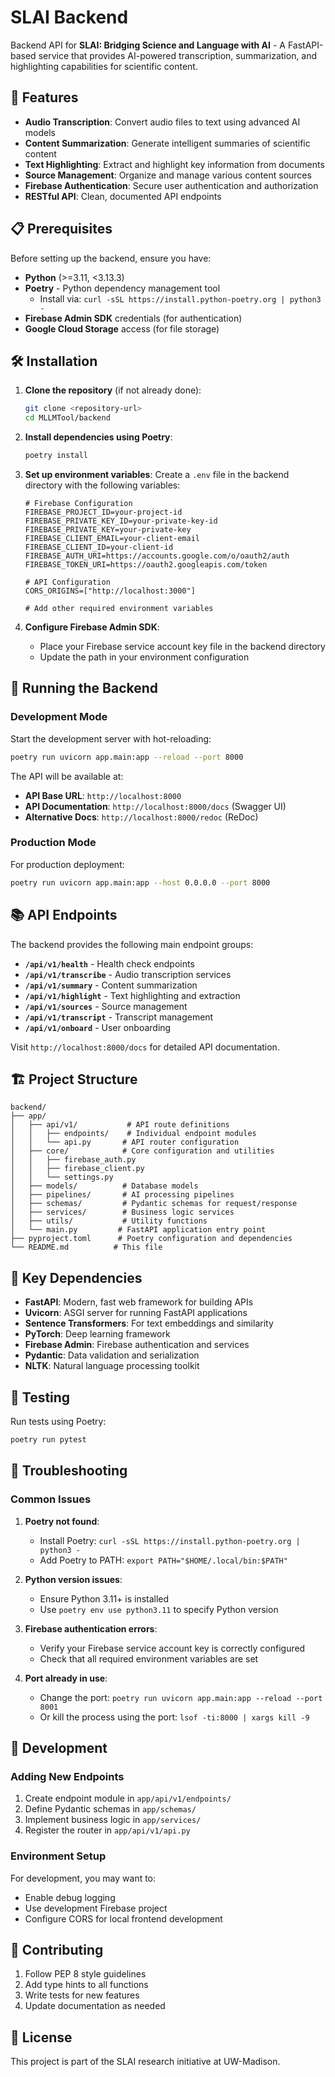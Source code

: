 # SLAI Backend

Backend API for **SLAI: Bridging Science and Language with AI** - A FastAPI-based service that provides AI-powered transcription, summarization, and highlighting capabilities for scientific content.

## 🚀 Features

- **Audio Transcription**: Convert audio files to text using advanced AI models
- **Content Summarization**: Generate intelligent summaries of scientific content
- **Text Highlighting**: Extract and highlight key information from documents
- **Source Management**: Organize and manage various content sources
- **Firebase Authentication**: Secure user authentication and authorization
- **RESTful API**: Clean, documented API endpoints

## 📋 Prerequisites

Before setting up the backend, ensure you have:

- **Python** (>=3.11, <3.13.3)
- **Poetry** - Python dependency management tool
  - Install via: `curl -sSL https://install.python-poetry.org | python3 -`
- **Firebase Admin SDK** credentials (for authentication)
- **Google Cloud Storage** access (for file storage)

## 🛠 Installation

1. **Clone the repository** (if not already done):
   ```bash
   git clone <repository-url>
   cd MLLMTool/backend
   ```

2. **Install dependencies using Poetry**:
   ```bash
   poetry install
   ```

3. **Set up environment variables**:
   Create a `.env` file in the backend directory with the following variables:
   ```env
   # Firebase Configuration
   FIREBASE_PROJECT_ID=your-project-id
   FIREBASE_PRIVATE_KEY_ID=your-private-key-id
   FIREBASE_PRIVATE_KEY=your-private-key
   FIREBASE_CLIENT_EMAIL=your-client-email
   FIREBASE_CLIENT_ID=your-client-id
   FIREBASE_AUTH_URI=https://accounts.google.com/o/oauth2/auth
   FIREBASE_TOKEN_URI=https://oauth2.googleapis.com/token
   
   # API Configuration
   CORS_ORIGINS=["http://localhost:3000"]
   
   # Add other required environment variables
   ```

4. **Configure Firebase Admin SDK**:
   - Place your Firebase service account key file in the backend directory
   - Update the path in your environment configuration

## 🚀 Running the Backend

### Development Mode

Start the development server with hot-reloading:

```bash
poetry run uvicorn app.main:app --reload --port 8000
```

The API will be available at:
- **API Base URL**: `http://localhost:8000`
- **API Documentation**: `http://localhost:8000/docs` (Swagger UI)
- **Alternative Docs**: `http://localhost:8000/redoc` (ReDoc)

### Production Mode

For production deployment:

```bash
poetry run uvicorn app.main:app --host 0.0.0.0 --port 8000
```

## 📚 API Endpoints

The backend provides the following main endpoint groups:

- **`/api/v1/health`** - Health check endpoints
- **`/api/v1/transcribe`** - Audio transcription services
- **`/api/v1/summary`** - Content summarization
- **`/api/v1/highlight`** - Text highlighting and extraction
- **`/api/v1/sources`** - Source management
- **`/api/v1/transcript`** - Transcript management
- **`/api/v1/onboard`** - User onboarding

Visit `http://localhost:8000/docs` for detailed API documentation.

## 🏗 Project Structure

```
backend/
├── app/
│   ├── api/v1/           # API route definitions
│   │   ├── endpoints/    # Individual endpoint modules
│   │   └── api.py       # API router configuration
│   ├── core/            # Core configuration and utilities
│   │   ├── firebase_auth.py
│   │   ├── firebase_client.py
│   │   └── settings.py
│   ├── models/          # Database models
│   ├── pipelines/       # AI processing pipelines
│   ├── schemas/         # Pydantic schemas for request/response
│   ├── services/        # Business logic services
│   ├── utils/           # Utility functions
│   └── main.py         # FastAPI application entry point
├── pyproject.toml      # Poetry configuration and dependencies
└── README.md          # This file
```

## 🔧 Key Dependencies

- **FastAPI**: Modern, fast web framework for building APIs
- **Uvicorn**: ASGI server for running FastAPI applications
- **Sentence Transformers**: For text embeddings and similarity
- **PyTorch**: Deep learning framework
- **Firebase Admin**: Firebase authentication and services
- **Pydantic**: Data validation and serialization
- **NLTK**: Natural language processing toolkit

## 🧪 Testing

Run tests using Poetry:

```bash
poetry run pytest
```

## 🐛 Troubleshooting

### Common Issues

1. **Poetry not found**:
   - Install Poetry: `curl -sSL https://install.python-poetry.org | python3 -`
   - Add Poetry to PATH: `export PATH="$HOME/.local/bin:$PATH"`

2. **Python version issues**:
   - Ensure Python 3.11+ is installed
   - Use `poetry env use python3.11` to specify Python version

3. **Firebase authentication errors**:
   - Verify your Firebase service account key is correctly configured
   - Check that all required environment variables are set

4. **Port already in use**:
   - Change the port: `poetry run uvicorn app.main:app --reload --port 8001`
   - Or kill the process using the port: `lsof -ti:8000 | xargs kill -9`

## 📝 Development

### Adding New Endpoints

1. Create endpoint module in `app/api/v1/endpoints/`
2. Define Pydantic schemas in `app/schemas/`
3. Implement business logic in `app/services/`
4. Register the router in `app/api/v1/api.py`

### Environment Setup

For development, you may want to:
- Enable debug logging
- Use development Firebase project
- Configure CORS for local frontend development

## 🤝 Contributing

1. Follow PEP 8 style guidelines
2. Add type hints to all functions
3. Write tests for new features
4. Update documentation as needed

## 📄 License

This project is part of the SLAI research initiative at UW-Madison.
